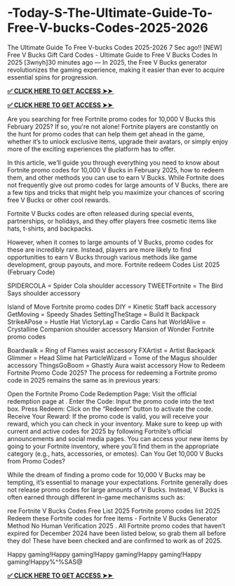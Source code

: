 # -Today-S-The-Ultimate-Guide-To-Free-V-bucks-Codes-2025-2026
The Ultimate Guide To Free V-bucks Codes 2025-2026
7 Sec ago!! [NEW] Free V Bucks Gift Card Codes - Ultimate Guide to Free V Bucks Codes In 2025 [3wnyh]30 minutes ago — In 2025, the Free V Bucks generator revolutionizes the gaming experience, making it easier than ever to acquire essential spins for progression.

**[✅ CLICK HERE TO GET ACCESS ➤➤ ​​](https://xnproo.com/giftcards/)**

**[✅ CLICK HERE TO GET ACCESS ➤➤ ​​](https://xnproo.com/giftcards/)**

Are you searching for free Fortnite promo codes for 10,000 V Bucks this February 2025? If so, you're not alone! Fortnite players are constantly on the hunt for promo codes that can help them get ahead in the game, whether it’s to unlock exclusive items, upgrade their avatars, or simply enjoy more of the exciting experiences the platform has to offer.

In this article, we’ll guide you through everything you need to know about Fortnite promo codes for 10,000 V Bucks in February 2025, how to redeem them, and other methods you can use to earn V Bucks. While Fortnite does not frequently give out promo codes for large amounts of V Bucks, there are a few tips and tricks that might help you maximize your chances of scoring free V Bucks or other cool rewards.

Fortnite V Bucks codes are often released during special events, partnerships, or holidays, and they offer players free cosmetic items like hats, t-shirts, and backpacks.

However, when it comes to large amounts of V Bucks, promo codes for these are incredibly rare. Instead, players are more likely to find opportunities to earn V Bucks through various methods like game development, group payouts, and more. Fortnite redeem Codes List 2025 (February Code)

SPIDERCOLA = Spider Cola shoulder accessory TWEETFortnite = The Bird Says shoulder accessory

Island of Move Fortnite promo codes DIY = Kinetic Staff back accessory GetMoving = Speedy Shades SettingTheStage = Build It Backpack StrikeAPose = Hustle Hat VictoryLap = Cardio Cans hat WorldAlive = Crystalline Companion shoulder accessory Mansion of Wonder Fortnite promo codes

Boardwalk = Ring of Flames waist accessory FXArtist = Artist Backpack Glimmer = Head Slime hat ParticleWizard = Tome of the Magus shoulder accessory ThingsGoBoom = Ghastly Aura waist accessory How to Redeem Fortnite Promo Code 2025? The process for redeeming a Fortnite promo code in 2025 remains the same as in previous years:

Open the Fortnite Promo Code Redemption Page: Visit the official redemption page at . Enter the Code: Input the promo code into the text box. Press Redeem: Click on the “Redeem” button to activate the code. Receive Your Reward: If the promo code is valid, you will receive your reward, which you can check in your inventory. Make sure to keep up with current and active codes for 2025 by following Fortnite’s official announcements and social media pages. You can access your new items by going to your Fortnite inventory, where you’ll find them in the appropriate category (e.g., hats, accessories, or emotes). Can You Get 10,000 V Bucks from Promo Codes?

While the dream of finding a promo code for 10,000 V Bucks may be tempting, it’s essential to manage your expectations. Fortnite generally does not release promo codes for large amounts of V Bucks. Instead, V Bucks is often earned through different in-game mechanisms such as:

ree Fortnite V Bucks Codes Free List 2025 Fortnite promo codes list 2025 Redeem these Fortnite codes for free items - Fortnite V Bucks Generator Method No Human Verification 2025 . All Fortnite promo codes that haven’t expired for December 2024 have been listed below, so grab them all before they do! These have been checked and are confirmed to work as of 2025.

Happy gaming!Happy gaming!Happy gaming!Happy gaming!Happy gaming!Happy%^%SAS@

**[✅ CLICK HERE TO GET ACCESS ➤➤ ​​](https://xnproo.com/giftcards/)**
